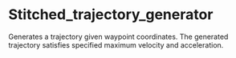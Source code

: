 # Stitched_trajectory_generator

Generates a trajectory given waypoint coordinates. 
The generated trajectory satisfies specified maximum velocity and acceleration. 
